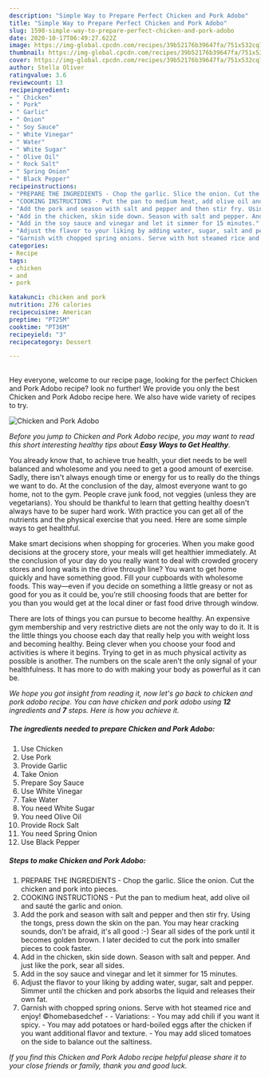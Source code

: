 ```yaml
---
description: "Simple Way to Prepare Perfect Chicken and Pork Adobo"
title: "Simple Way to Prepare Perfect Chicken and Pork Adobo"
slug: 1598-simple-way-to-prepare-perfect-chicken-and-pork-adobo
date: 2020-10-17T06:49:27.622Z
image: https://img-global.cpcdn.com/recipes/39b52176b39647fa/751x532cq70/chicken-and-pork-adobo-recipe-main-photo.jpg
thumbnail: https://img-global.cpcdn.com/recipes/39b52176b39647fa/751x532cq70/chicken-and-pork-adobo-recipe-main-photo.jpg
cover: https://img-global.cpcdn.com/recipes/39b52176b39647fa/751x532cq70/chicken-and-pork-adobo-recipe-main-photo.jpg
author: Stella Oliver
ratingvalue: 3.6
reviewcount: 13
recipeingredient:
- " Chicken"
- " Pork"
- " Garlic"
- " Onion"
- " Soy Sauce"
- " White Vinegar"
- " Water"
- " White Sugar"
- " Olive Oil"
- " Rock Salt"
- " Spring Onion"
- " Black Pepper"
recipeinstructions:
- "PREPARE THE INGREDIENTS - Chop the garlic. Slice the onion. Cut the chicken and pork into pieces."
- "COOKING INSTRUCTIONS - Put the pan to medium heat, add olive oil and sauté the garlic and onion."
- "Add the pork and season with salt and pepper and then stir fry. Using the tongs, press down the skin on the pan. You may hear cracking sounds, don&#39;t be afraid, it&#39;s all good :-) Sear all sides of the pork until it becomes golden brown. I later decided to cut the pork into smaller pieces to cook faster."
- "Add in the chicken, skin side down. Season with salt and pepper. And just like the pork, sear all sides."
- "Add in the soy sauce and vinegar and let it simmer for 15 minutes."
- "Adjust the flavor to your liking by adding water, sugar, salt and pepper. Simmer until the chicken and pork absorbs the liquid and releases their own fat."
- "Garnish with chopped spring onions. Serve with hot steamed rice and enjoy! ©homebasedchef  Variations: You may add chili if you want it spicy. You may add potatoes or hard-boiled eggs after the chicken if you want additional flavor and texture. You may add sliced tomatoes on the side to balance out the saltiness."
categories:
- Recipe
tags:
- chicken
- and
- pork

katakunci: chicken and pork 
nutrition: 276 calories
recipecuisine: American
preptime: "PT25M"
cooktime: "PT36M"
recipeyield: "3"
recipecategory: Dessert

---
```

<br>
Hey everyone, welcome to our recipe page, looking for the perfect Chicken and Pork Adobo recipe? look no further! We provide you only the best Chicken and Pork Adobo recipe here. We also have wide variety of recipes to try.
<br>


![Chicken and Pork Adobo](https://img-global.cpcdn.com/recipes/39b52176b39647fa/751x532cq70/chicken-and-pork-adobo-recipe-main-photo.jpg)

<i>Before you jump to Chicken and Pork Adobo recipe, you may want to read this short interesting healthy tips about <strong>Easy Ways to Get Healthy</strong>.</i>

You already know that, to achieve true health, your diet needs to be well balanced and wholesome and you need to get a good amount of exercise. Sadly, there isn't always enough time or energy for us to really do the things we want to do. At the conclusion of the day, almost everyone want to go home, not to the gym. People crave junk food, not veggies (unless they are vegetarians). You should be thankful to learn that getting healthy doesn't always have to be super hard work. With practice you can get all of the nutrients and the physical exercise that you need. Here are some simple ways to get healthful.

Make smart decisions when shopping for groceries. When you make good decisions at the grocery store, your meals will get healthier immediately. At the conclusion of your day do you really want to deal with crowded grocery stores and long waits in the drive through line? You want to get home quickly and have something good. Fill your cupboards with wholesome foods. This way—even if you decide on something a little greasy or not as good for you as it could be, you’re still choosing foods that are better for you than you would get at the local diner or fast food drive through window.

There are lots of things you can pursue to become healthy. An expensive gym membership and very restrictive diets are not the only way to do it. It is the little things you choose each day that really help you with weight loss and becoming healthy. Being clever when you choose your food and activities is where it begins. Trying to get in as much physical activity as possible is another. The numbers on the scale aren't the only signal of your healthfulness. It has more to do with making your body as powerful as it can be. 


<i>We hope you got insight from reading it, now let's go back to chicken and pork adobo recipe. You can have chicken and pork adobo using <strong>12</strong> ingredients and <strong>7</strong> steps. Here is how you achieve it.
</i>

##### The ingredients needed to prepare Chicken and Pork Adobo:

1. Use  Chicken
1. Use  Pork
1. Provide  Garlic
1. Take  Onion
1. Prepare  Soy Sauce
1. Use  White Vinegar
1. Take  Water
1. You need  White Sugar
1. You need  Olive Oil
1. Provide  Rock Salt
1. You need  Spring Onion
1. Use  Black Pepper


##### Steps to make Chicken and Pork Adobo:

1. PREPARE THE INGREDIENTS - Chop the garlic. Slice the onion. Cut the chicken and pork into pieces.
1. COOKING INSTRUCTIONS - Put the pan to medium heat, add olive oil and sauté the garlic and onion.
1. Add the pork and season with salt and pepper and then stir fry. Using the tongs, press down the skin on the pan. You may hear cracking sounds, don&#39;t be afraid, it&#39;s all good :-) Sear all sides of the pork until it becomes golden brown. I later decided to cut the pork into smaller pieces to cook faster.
1. Add in the chicken, skin side down. Season with salt and pepper. And just like the pork, sear all sides.
1. Add in the soy sauce and vinegar and let it simmer for 15 minutes.
1. Adjust the flavor to your liking by adding water, sugar, salt and pepper. Simmer until the chicken and pork absorbs the liquid and releases their own fat.
1. Garnish with chopped spring onions. Serve with hot steamed rice and enjoy! ©homebasedchef -  - Variations: - You may add chili if you want it spicy. - You may add potatoes or hard-boiled eggs after the chicken if you want additional flavor and texture. - You may add sliced tomatoes on the side to balance out the saltiness.


<i>If you find this Chicken and Pork Adobo recipe helpful please share it to your close friends or family, thank you and good luck.</i>
